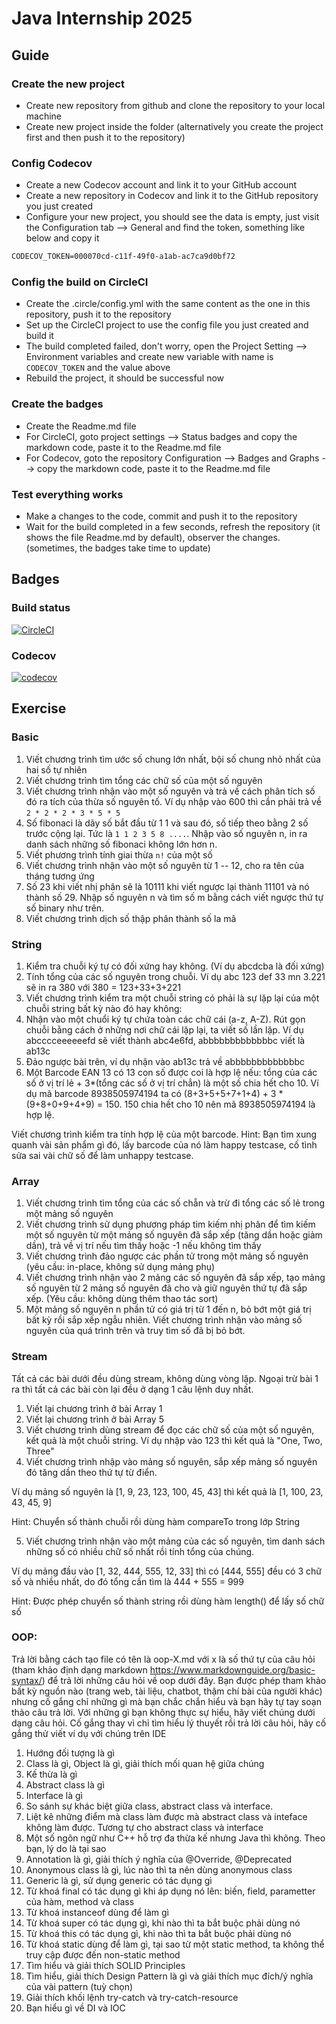 # Java Internship 2025

## Guide

### Create the new project
- Create new repository from github and clone the repository to your local machine
- Create new project inside the folder (alternatively you create the project first and then push it to the repository)

### Config Codecov
- Create a new Codecov account and link it to your GitHub account
- Create a new repository in Codecov and link it to the GitHub repository you just created
- Configure your new project, you should see the data is empty, just visit the Configuration tab --> General and find the token, something like below and copy it

```md
CODECOV_TOKEN=000070cd-c11f-49f0-a1ab-ac7ca9d0bf72
```

### Config the build on CircleCI
- Create the .circle/config.yml with the same content as the one in this repository, push it to the repository
- Set up the CircleCI project to use the config file you just created and build it
- The build completed failed, don't worry, open the Project Setting --> Environment variables and create new variable with name is `CODECOV_TOKEN` and the value above
- Rebuild the project, it should be successful now

### Create the badges
- Create the Readme.md file
- For CircleCI, goto project settings --> Status badges and copy the markdown code, paste it to the Readme.md file
- For Codecov, goto the repository Configuration --> Badges and Graphs --> copy the markdown code, paste it to the Readme.md file

### Test everything works
- Make a changes to the code, commit and push it to the repository
- Wait for the build completed in a few seconds, refresh the repository (it shows the file Readme.md by default), observer the changes. (sometimes, the badges take time to update)

## Badges

### Build status

[![CircleCI](https://dl.circleci.com/status-badge/img/gh/KimTien0410/java-internship-2025/tree/main.svg?style=svg)](https://dl.circleci.com/status-badge/redirect/gh/KimTien0410/java-internship-2025/tree/main)

### Codecov

[![codecov](https://codecov.io/github/KimTien0410/java-internship-2025/graph/badge.svg?token=1G43ZJ3E03)](https://codecov.io/github/KimTien0410/java-internship-2025)
## Exercise

### Basic

1. Viết chương trình tìm ước số chung lớn nhất, bội số chung nhỏ nhất của hai số tự nhiên
2. Viết chương trình tìm tổng các chữ số của một số nguyên
3. Viết chương trình nhận vào một số nguyên và trả về cách phân tích số đó ra tích của thừa số nguyên tố. Ví dụ nhập vào 600 thì cần phải trả về `2 * 2 * 2 * 3 * 5 * 5`
4. Số fibonaci là dãy số bắt đầu từ 1 1 và sau đó, số tiếp theo bằng 2 số trước cộng lại. Tức là `1 1 2 3 5 8 ....`. Nhập vào số nguyên n, in ra danh sách những số fibonaci không lớn hơn n.
5. Viết phương trình tính giai thừa `n!` của một số
6. Viết chương trình nhận vào một số nguyên từ 1 -- 12, cho ra tên của tháng tương ứng
7. Số 23 khi viết nhị phân sẽ là 10111 khi viết ngược lại thành 11101 và nó thành số 29. Nhập số nguyên n và tìm số m bằng cách viết ngược thứ tự số binary như trên.
8. Viết chương trình dịch số thập phân thành số la mã

### String

1. Kiểm tra chuỗi ký tự có đối xứng hay không. (Ví dụ abcdcba là đối xứng)
2. Tính tổng của các số nguyên trong chuỗi. Ví dụ abc 123 def 33 mn 3.221 sẽ in ra 380 với 380 = 123+33+3+221
3. Viết chương trình kiểm tra một chuỗi string có phải là sự lặp lại của một chuỗi string bất kỳ nào đó hay không:
4. Nhận vào một chuổi ký tự chứa toàn các chữ cái (a-z, A-Z). Rút gọn chuỗi bằng cách ở những nơi chữ cái lặp lại, ta viết số lần lặp. Ví dụ abcccceeeeeefd sẽ viết thành abc4e6fd, abbbbbbbbbbbbbc viết là ab13c
5. Đảo ngược bài trên, ví dụ nhận vào ab13c trả về abbbbbbbbbbbbbc
6. Một Barcode EAN 13 có 13 con số được coi là hợp lệ nếu: tổng của các số ở vị trí lẻ + 3*(tổng các số ở vị trí chẳn) là một số chia hết cho 10.
   Ví dụ mã barcode 8938505974194 ta có (8+3+5+5+7+1+4) + 3 * (9+8+0+9+4+9) = 150. 150 chia hết cho 10 nên mã 8938505974194 là hợp lệ.

Viết chương trình kiểm tra tính hợp lệ của một barcode. 
Hint: Bạn tìm xung quanh vài sản phẩm gì đó, lấy barcode của nó làm happy testcase, cố tình sửa sai vài chữ số để làm unhappy testcase. 

### Array

1. Viết chương trình tìm tổng của các số chẵn và trừ đi tổng các số lẻ trong một mảng số nguyên
2. Viết chương trình sử dụng phương pháp tìm kiếm nhị phân để tìm kiếm một số nguyên từ một mảng số nguyên đã sắp xếp (tăng dần hoặc giảm dần), trả về vị trí nếu tìm thấy hoặc -1 nếu không tìm thấy
3. Viết chương trình đảo ngược các phần tử trong một mảng số nguyên (yêu cầu: in-place, không sử dụng mảng phụ)
4. Viết chương trình nhận vào 2 mảng các số nguyên đã sắp xếp, tạo mảng số nguyên từ 2 mảng số nguyên đã cho và giữ nguyên thứ tự đã sắp xếp. (Yêu cầu: không dùng thêm thao tác sort)
5. Một mảng số nguyên n phần tử có giá trị từ 1 đến n, bỏ bớt một giá trị bất kỳ rồi sắp xếp ngẫu nhiên. Viết chương trình nhận vào mảng số nguyên của quá trình trên và truy tìm số đã bị bỏ bớt.

### Stream

Tất cả các bài dưới đều dùng stream, không dùng vòng lặp. Ngoại trừ bài 1 ra thì tất cả các bài còn lại đều ở dạng 1 câu lệnh duy nhất.

1. Viết lại chương trình ở bài Array 1
2. Viết lại chương trình ở bài Array 5
3. Viết chương trình dùng stream để đọc các chữ số của một số nguyên, kết quả là một chuỗi string. Ví dụ nhập vào 123 thì kết quả là "One, Two, Three"
4. Viết chương trình nhập vào mảng số nguyên, sắp xếp mảng số nguyên đó tăng dần theo thứ tự từ điển.

Ví dụ mảng số nguyên là [1, 9, 23, 123, 100, 45, 43] thì kết quả là [1, 100, 23, 43, 45, 9]

Hint: Chuyển số thành chuỗi rồi dùng hàm compareTo trong lớp String

5. Viết chương trình nhận vào một mảng của các số nguyên, tìm danh sách những số có nhiều chữ số nhất rồi tính tổng của chúng.

Ví dụ mảng đầu vào [1, 32, 444, 555, 12, 33] thì có [444, 555] đều có 3 chữ số và nhiều nhất, do đó tổng cần tìm là 444 + 555 = 999

Hint: Được phép chuyển số thành string rồi dùng hàm length() để lấy số chữ số

### OOP:

Trả lời bằng cách tạo file có tên là oop-X.md với x là số thứ tự của câu hỏi (tham khảo định dạng markdown https://www.markdownguide.org/basic-syntax/) để trả lời những câu hỏi về oop dưới đây. Bạn được phép tham khảo bất kỳ nguồn nào (trang web, tài liệu, chatbot, thậm chí bài của người khác) nhưng cố gắng chỉ những gì mà bạn chắc chắn hiểu và bạn hãy tự tay soạn thảo câu trả lời. Với những gì bạn không thực sự hiểu, hãy viết chúng dưới dạng câu hỏi. Cố gắng thay vì chỉ tìm hiểu lý thuyết rồi trả lời câu hỏi, hãy cố gắng thử viết ví dụ với chúng trên IDE

1. Hướng đối tượng là gì
2. Class là gì, Object là gì, giải thích mối quan hệ giữa chúng
3. Kế thừa là gì
4. Abstract class là gì
5. Interface là gì
6. So sánh sự khác biệt giữa class, abstract class và interface.
7. Liệt kê những điểm mà class làm được mà abstract class và inteface không làm được. Tương tự cho abstract class và interface
8. Một số ngôn ngữ như C++ hỗ trợ đa thừa kế nhưng Java thì không. Theo bạn, lý do là tại sao
9. Annotation là gì, giải thích ý nghĩa của @Override, @Deprecated
10. Anonymous class là gì, lúc nào thì ta nên dùng anonymous class
11. Generic là gì, sử dụng generic có tác dụng gì
12. Từ khoá final có tác dụng gì khi áp dụng nó lên: biến, field, parametter của hàm, method và class
13. Từ khoá instanceof dùng để làm gì
14. Từ khoá super có tác dụng gì, khi nào thì ta bắt buộc phải dùng nó
15. Từ khoá this có tác dụng gì, khi nào thì ta bắt buộc phải dùng nó
16. Từ khoá static dùng để làm gì, tại sao từ một static method, ta không thể truy cập được đến non-static method
17. Tìm hiểu và giải thích SOLID Principles
18. Tìm hiểu, giải thích Design Pattern là gì và giải thích mục đích/ý nghĩa của vài pattern (tuỳ chọn)
19. Giải thích khối lệnh try-catch và try-catch-resource
20. Bạn hiểu gì về DI và IOC